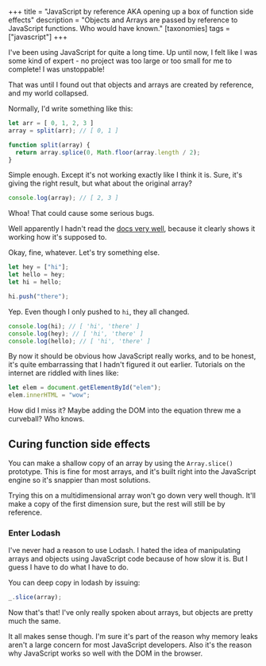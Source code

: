 +++
title = "JavaScript by reference AKA opening up a box of function side effects"
description = "Objects and Arrays are passed by reference to JavaScript functions. Who would have known."
[taxonomies]
tags = ["javascript"]
+++

I've been using JavaScript for quite a long time. Up until now, I felt like I was some kind of expert - no project was too large or too small for me to complete! I was unstoppable!

That was until I found out that objects and arrays are created by reference, and my world collapsed.

Normally, I'd write something like this:

```js
let arr = [ 0, 1, 2, 3 ]
array = split(arr); // [ 0, 1 ]

function split(array) {
  return array.splice(0, Math.floor(array.length / 2);
}
```

Simple enough. Except it's not working exactly like I think it is. Sure, it's giving the right result, but what about the original array?

```js
console.log(array); // [ 2, 3 ]
```

Whoa! That could cause some serious bugs.

Well apparently I hadn't read the [docs very well](https://developer.mozilla.org/en-US/docs/Web/JavaScript/Reference/Global_Objects/Array/splice), because it clearly shows it working how it's supposed to.

Okay, fine, whatever. Let's try something else.

```js
let hey = ["hi"];
let hello = hey;
let hi = hello;

hi.push("there");
```

Yep. Even though I only pushed to `hi`, they all changed.

```js
console.log(hi); // [ 'hi', 'there' ]
console.log(hey); // [ 'hi', 'there' ]
console.log(hello); // [ 'hi', 'there' ]
```

By now it should be obvious how JavaScript really works, and to be honest, it's quite embarrassing that I hadn't figured it out earlier. Tutorials on the internet are riddled with lines like:

```js
let elem = document.getElementById("elem");
elem.innerHTML = "wow";
```

How did I miss it? Maybe adding the DOM into the equation threw me a curveball? Who knows.

## Curing function side effects

You can make a shallow copy of an array by using the `Array.slice()` prototype. This is fine for most arrays, and it's built right into the JavaScript engine so it's snappier than most solutions.

Trying this on a multidimensional array won't go down very well though. It'll make a copy of the first dimension sure, but the rest will still be by reference.

### Enter Lodash

I've never had a reason to use Lodash. I hated the idea of manipulating arrays and objects using JavaScript code because of how slow it is. But I guess I have to do what I have to do.

You can deep copy in lodash by issuing:

```js
_.slice(array);
```

Now that's that! I've only really spoken about arrays, but objects are pretty much the same.

It all makes sense though. I'm sure it's part of the reason why memory leaks aren't a large concern for most JavaScript developers. Also it's the reason why JavaScript works so well with the DOM in the browser.
